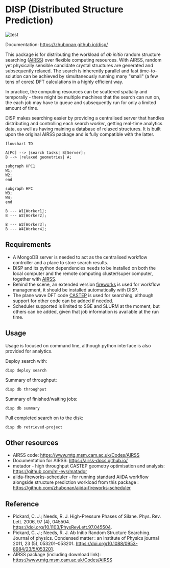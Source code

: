 # DISP (Distributed Structure Prediction)

![test](https://github.com/zhubonan/disp/actions/workflows/python-package.yml/badge.svg)


Documentation: https://zhubonan.github.io/disp/

This package is for distributing the workload of *ab initio* random structure searching ([AIRSS](https://www.mtg.msm.cam.ac.uk/Codes/AIRSS)) over flexible computing resources.
With AIRSS, random yet physically sensible candidate crystal structures are generated and subsequently relaxed. 
The search is inherently parallel and fast time-to-solution can be achieved by simultaneously running many "small" (a few tens of cores) DFT calculations in a highly efficient way.

In practice, the computing resources can be scattered spatially and temporally - there might be multiple machines that the search can run on, the each job may have to queue and subsequently run for only a limited amount of time.

DISP makes searching easier by providing a centralised server that handles distributing and controlling each search *worker*, getting real-time analytics data, as well as having maining a database of relaxed structures.
It is built upon the original AIRSS package and is fully compatible with the latter. 

```mermaid
flowchart TD

A[PC] --> |search tasks| B[Server];
B --> |relaxed geometries| A;

subgraph HPC1
W1;
W2;
end

subgraph HPC
W3;
W4;
end

B --- W1[Worker1];
B --- W2[Worker2];

B --- W3[Worker3];
B --- W4[Worker4];
```

## Requirements

- A MongoDB server is needed to act as the centralised workflow controller and a place to store search results.
- DISP and its python dependencies needs to be installed on both the local computer and the remote computing cluster/super computer, together with [AIRSS](https://www.mtg.msm.cam.ac.uk/Codes/AIRSS). 
- Behind the scene, an extended version [fireworks](https://github.com/materialsproject/fireworks) is used for workflow management, it should be installed automatically with DISP. 
- The plane wave DFT code [CASTEP](http://www.castep.org) is used for searching, although support for other code can be added if needed.
- Scheduler supported is limited to SGE and SLURM at the moment, but others can be added, given that job information is available at the run time.

## Usage

Usage is focused on command line, although python interface is also provided for analytics.

Deploy search with:

```
disp deploy search
```

Summary of throughput:

```
disp db throughput
```

Summary of finished/waiting jobs:

```
disp db summary
```

Pull completed search on to the disk:

```
disp db retrieved-project
```


## Other resources 

- AIRSS code: https://www.mtg.msm.cam.ac.uk/Codes/AIRSS 
- Documentation for AIRSS: https://airss-docs.github.io/
- metador - high throughput CASTEP geometry optimisation and analysis: https://github.com/ml-evs/matador
- aiida-fireworks-scheduler - for running standard AiiDA workflow alongside structure prediction workload from this package : https://github.com/zhubonan/aiida-fireworks-scheduler

## Reference

- Pickard, C. J.; Needs, R. J. High-Pressure Phases of Silane. Phys. Rev. Lett. 2006, 97 (4), 045504. https://doi.org/10.1103/PhysRevLett.97.045504.
- Pickard, C. J.; Needs, R. J. Ab Initio Random Structure Searching. Journal of physics. Condensed matter : an Institute of Physics journal 2011, 23 (5), 053201–053201. https://doi.org/10.1088/0953-8984/23/5/053201.
- AIRSS package (including download link): https://www.mtg.msm.cam.ac.uk/Codes/AIRSS 
